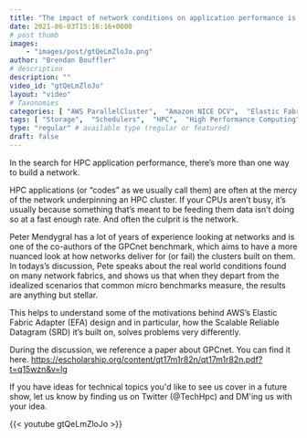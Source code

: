 ```yaml
---
title: "The impact of network conditions on application performance is complicated."
date: 2021-06-03T15:16:16+0000
# post thumb
images:
    - "images/post/gtQeLmZloJo.png"
author: "Brendan Bouffler"
# description
description: ""
video_id: "gtQeLmZloJo"
layout: "video"
# Taxonomies
categories: [ "AWS ParallelCluster",  "Amazon NICE DCV",  "Elastic Fabric Adapter",  "Life Sciences", ]
tags: [ "Storage",  "Schedulers",  "HPC",  "High Performance Computing",  "EC2",  "Lustre",  "Covid-19",  "latency",  "virtualization",  "ParallelCluster",  "benchmarks",  "networking",  "DCV",  "MPI",  "CPUs",  "GPUs",  "vizualization",  "techshorts", ]
type: "regular" # available type (regular or featured)
draft: false
---
```


In the search for HPC application performance, there’s more than one way to build a network. 

HPC applications (or “codes” as we usually call them) are often at the mercy of the network underpinning an HPC cluster. If your CPUs aren’t busy, it’s usually because something that’s meant to be feeding them data isn’t doing so at a fast enough rate. And often the culprit is the network.

Peter Mendygral has a lot of years of experience looking at networks and is one of the co-authors of the GPCnet benchmark, which aims to have a more nuanced look at how networks deliver for (or fail) the clusters built on them. In todays’s discussion, Pete speaks about the real world conditions found on many network fabrics, and shows us that when they depart from the idealized scenarios that common micro benchmarks measure, the results are anything but stellar.

This helps to understand some of the motivations behind AWS’s Elastic Fabric Adapter (EFA) design and in particular, how the Scalable Reliable Datagram (SRD) it’s built on, solves problems very differently.

During the discussion, we reference a paper about GPCnet. You can find it here. https://escholarship.org/content/qt17m1r82n/qt17m1r82n.pdf?t=q15wzn&v=lg

If you have ideas for technical topics you'd like to see us cover in a future show, let us know by finding us on Twitter (@TechHpc) and DM'ing us with your idea.

{{< youtube gtQeLmZloJo >}}